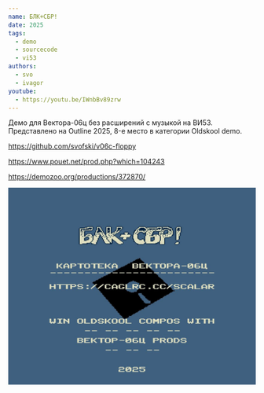 ```yaml
---
name: БЛК+СБР!
date: 2025
tags:
  - demo
  - sourcecode
  - vi53
authors:
  - svo
  - ivagor
youtube:
  - https://youtu.be/IWnbBv89zrw
---
```


Демо для Вектора-06ц без расширений с музыкой на ВИ53.
Представлено на Outline 2025, 8-е место в категории Oldskool demo.

https://github.com/svofski/v06c-floppy

https://www.pouet.net/prod.php?which=104243

https://demozoo.org/productions/372870/

![Screenshot 1](blksbr.jpg)
